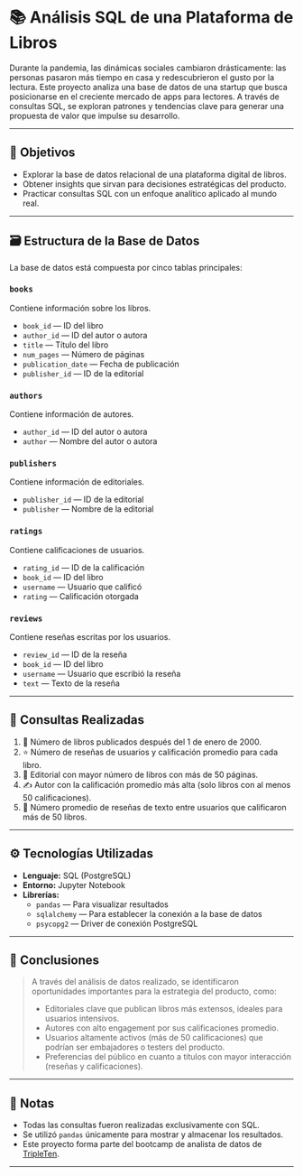 # 📚 Análisis SQL de una Plataforma de Libros

Durante la pandemia, las dinámicas sociales cambiaron drásticamente: las personas pasaron más tiempo en casa y redescubrieron el gusto por la lectura. Este proyecto analiza una base de datos de una startup que busca posicionarse en el creciente mercado de apps para lectores. A través de consultas SQL, se exploran patrones y tendencias clave para generar una propuesta de valor que impulse su desarrollo.

---

## 🎯 Objetivos

- Explorar la base de datos relacional de una plataforma digital de libros.
- Obtener insights que sirvan para decisiones estratégicas del producto.
- Practicar consultas SQL con un enfoque analítico aplicado al mundo real.

---

## 🗃️ Estructura de la Base de Datos

La base de datos está compuesta por cinco tablas principales:

### `books`
Contiene información sobre los libros.
- `book_id` — ID del libro  
- `author_id` — ID del autor o autora  
- `title` — Título del libro  
- `num_pages` — Número de páginas  
- `publication_date` — Fecha de publicación  
- `publisher_id` — ID de la editorial  

### `authors`
Contiene información de autores.
- `author_id` — ID del autor o autora  
- `author` — Nombre del autor o autora  

### `publishers`
Contiene información de editoriales.
- `publisher_id` — ID de la editorial  
- `publisher` — Nombre de la editorial  

### `ratings`
Contiene calificaciones de usuarios.
- `rating_id` — ID de la calificación  
- `book_id` — ID del libro  
- `username` — Usuario que calificó  
- `rating` — Calificación otorgada  

### `reviews`
Contiene reseñas escritas por los usuarios.
- `review_id` — ID de la reseña  
- `book_id` — ID del libro  
- `username` — Usuario que escribió la reseña  
- `text` — Texto de la reseña  

---

## 🧩 Consultas Realizadas

1. 📅 Número de libros publicados después del 1 de enero de 2000.
2. ⭐ Número de reseñas de usuarios y calificación promedio para cada libro.
3. 🏢 Editorial con mayor número de libros con más de 50 páginas.
4. ✍️ Autor con la calificación promedio más alta (solo libros con al menos 50 calificaciones).
5. 💬 Número promedio de reseñas de texto entre usuarios que calificaron más de 50 libros.

---

## ⚙️ Tecnologías Utilizadas

- **Lenguaje:** SQL (PostgreSQL)
- **Entorno:** Jupyter Notebook
- **Librerías:**  
  - `pandas` — Para visualizar resultados  
  - `sqlalchemy` — Para establecer la conexión a la base de datos  
  - `psycopg2` — Driver de conexión PostgreSQL  

---

## 📝 Conclusiones

> A través del análisis de datos realizado, se identificaron oportunidades importantes para la estrategia del producto, como:
>
> - Editoriales clave que publican libros más extensos, ideales para usuarios intensivos.
> - Autores con alto engagement por sus calificaciones promedio.
> - Usuarios altamente activos (más de 50 calificaciones) que podrían ser embajadores o testers del producto.
> - Preferencias del público en cuanto a títulos con mayor interacción (reseñas y calificaciones).

---

## 📎 Notas

- Todas las consultas fueron realizadas exclusivamente con SQL.
- Se utilizó `pandas` únicamente para mostrar y almacenar los resultados.
- Este proyecto forma parte del bootcamp de analista de datos de [TripleTen](https://tripleten.com).

---
